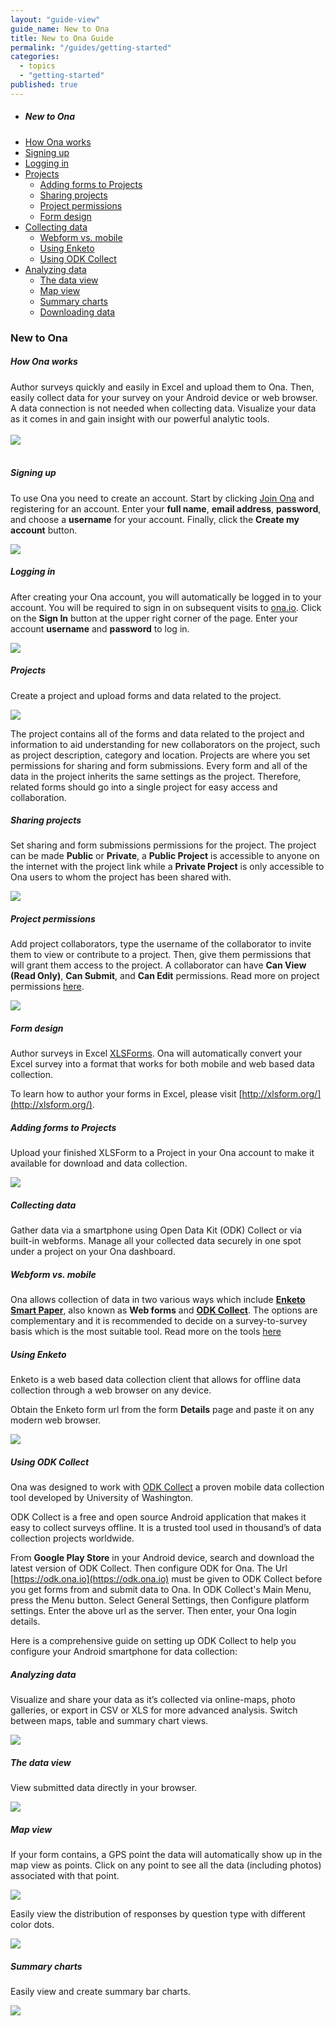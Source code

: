 ```yaml
---
layout: "guide-view"
guide_name: New to Ona
title: New to Ona Guide
permalink: "/guides/getting-started"
categories: 
  - topics
  - "getting-started"
published: true
---
```


* ##### New to Ona
* [How Ona works](#how-ona-works)
* [Signing up](#signing-up)
* [Logging in](#logging-in)
* [Projects](#projects)
  * [Adding forms to Projects](#adding_forms_to_projects) 
  * [Sharing projects](#sharing-projects)
  * [Project permissions](#project-permissions)
  * [Form design](#form-design)
* [Collecting data](#collecting-data)
  * [Webform vs. mobile](#webform-vs-mobile)
  * [Using Enketo](#using-enketo)
  * [Using ODK Collect](#using-odk-collect)  
* [Analyzing data](#analyzing-data)
  * [The data view](#the-data-view)
  * [Map view](#map-view)
  * [Summary charts](#summary-charts)
  * [Downloading data](#downloading-data)


### New to Ona

##### <a name="how-ona-works"></a>How Ona works

Author surveys quickly and easily in Excel and upload them to Ona. Then, easily collect data for your survey on your Android device or web browser. A data connection is not needed when collecting data. Visualize your data as it comes in and gain insight with our powerful analytic tools.
<br><br>
![](/content/screenshots/getting-started/how-ona-works.jpg)
<br><br>

##### <a name="signing-up"></a>Signing up

To use Ona you need to create an account. Start by clicking [Join Ona](https://beta.ona.io/join) and registering for an account. Enter your **full name**, **email address**, **password**, and choose a **username** for your account. Finally, click the **Create my account** button.

![](/content/screenshots/getting-started/signing_up.png) 

##### <a name="logging-in"></a>Logging in

After creating your Ona account, you will automatically be logged in to your account. You will be required to sign in on subsequent visits to [ona.io](https://beta.ona.io). Click on the **Sign In** button at the upper right corner of the page. Enter your account **username** and **password** to log in. 

![](/content/screenshots/getting-started/logging_in.png)

##### Projects

Create a project and upload forms and data related to the project. 

![](/content/screenshots/getting-started/getting_started_new_project.png)

The project contains all of the forms and data related to the project and information to aid understanding for new collaborators on the project, such as project description, category and location. Projects are where you set permissions for sharing and form submissions. Every form and all of the data in the project inherits the same settings as the project. Therefore, related forms should go into a single project for easy access and collaboration.

##### <a name="sharing-projects"></a>Sharing projects

Set sharing and form submissions permissions for the project. The project can be made **Public** or **Private**, a **Public Project** is accessible to anyone on the internet with the project link while a **Private Project** is only accessible to Ona users to whom the project has been shared with. 

![](/content/screenshots/getting-started/getting_started_private_public.png)

##### <a name="project-permissions"></a>Project permissions

Add project collaborators, type the username of the collaborator to invite them to view or contribute to a project. Then, give them permissions that will grant them access to the project. A collaborator can have **Can View (Read Only)**, **Can Submit**, and **Can Edit** permissions. Read more on project permissions [here](http://help.ona.io/guides/projects/#permission-levels).

![](/content/screenshots/getting-started/getting_started_project_permissions.png)

##### <a name="form-design"></a>Form design

Author surveys in Excel [XLSForms](http://xlsform.org/). Ona will automatically convert your Excel survey into a format that works for both mobile and web based data collection.

To learn how to author your forms in Excel, please visit [http://xlsform.org/](http://xlsform.org/).

##### <a name="adding_forms_to_projects"></a>Adding forms to Projects

Upload your finished XLSForm to a Project in your Ona account to make it available for download and data collection.

![](/content/screenshots/getting-started/getting_started_add_form.png)

##### <a name="collecting-data"></a>Collecting data

Gather data via a smartphone using Open Data Kit (ODK) Collect or via built-in webforms. Manage all your collected data securely in one spot under a project on your Ona dashboard.

##### <a name="webform-vs-mobile"></a>Webform vs. mobile

Ona allows collection of data in two various ways which include **[Enketo Smart Paper](https://enketo.org/)**, also known as **Web forms** and **[ODK Collect](https://play.google.com/store/apps/details?id=org.odk.collect.android)**. The options are complementary and it is recommended to decide on a survey-to-survey basis which is the most suitable tool. Read more on the tools [here](/guides/data-collection)

##### <a name="using-enketo"></a>Using Enketo

Enketo is a web based data collection client that allows for offline data collection through a web browser on any device.

Obtain the Enketo form url from the form **Details** page and paste it on any modern web browser.

![](/content/screenshots/getting-started/getting_started_enketo_url.png)

##### <a name="using-odk-collect"></a>Using ODK Collect

Ona was designed to work with [ODK Collect](https://play.google.com/store/apps/details?id=org.odk.collect.android) a proven mobile data collection tool developed by University of Washington.

ODK Collect is a free and open source Android application that makes it easy to collect surveys offline. It is a trusted tool used in thousand’s of data collection projects worldwide.

From **Google Play Store** in your Android device, search and download the latest version of ODK Collect. Then configure ODK for Ona. The Url [https://odk.ona.io](https://odk.ona.io) must be given to ODK Collect before you get forms from and submit data to Ona. In ODK Collect's Main Menu, press the Menu button. Select General Settings, then Configure platform settings. Enter the above url as the server. Then enter, your Ona login details.

Here is a comprehensive guide on setting up ODK Collect to help you configure your Android smartphone for data collection:

<script async class="speakerdeck-embed" data-id="494f28f4dd9347e2996f4d9fbc84ebde" data-ratio="1.77777777777778" src="//speakerdeck.com/assets/embed.js"></script>  

##### <a name="analyzing-data"></a>Analyzing data

Visualize and share your data as it’s collected via online-maps, photo galleries, or export in CSV or XLS for more advanced analysis. Switch between maps, table and summary chart views.

![](/content/screenshots/getting-started/getting_started_viewing_submitted_data.png)

##### <a name="the-data-view"></a>The data view

View submitted data directly in your browser. 

![](/content/screenshots/getting-started/getting_started_table_view.png)

##### <a name="map-view"></a>Map view

If your form contains, a GPS point the data will automatically show up in the map view as points. Click on any point to see all the data (including photos) associated with that point. 

![](/content/screenshots/getting-started/getting_started_gps_points.png)

Easily view the distribution of responses by question type with different color dots.

![](/content/screenshots/getting-started/getting_started_maps.png)

##### <a name="summary-charts"></a>Summary charts

Easily view and create summary bar charts.

![](/content/screenshots/getting-started/getting_started_summary_charts.png)



